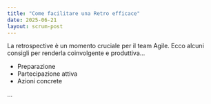 ```yaml
---
title: "Come facilitare una Retro efficace"
date: 2025-06-21
layout: scrum-post
---
```


La retrospective è un momento cruciale per il team Agile. Ecco alcuni consigli per renderla coinvolgente e produttiva...

- Preparazione
- Partecipazione attiva
- Azioni concrete

...
